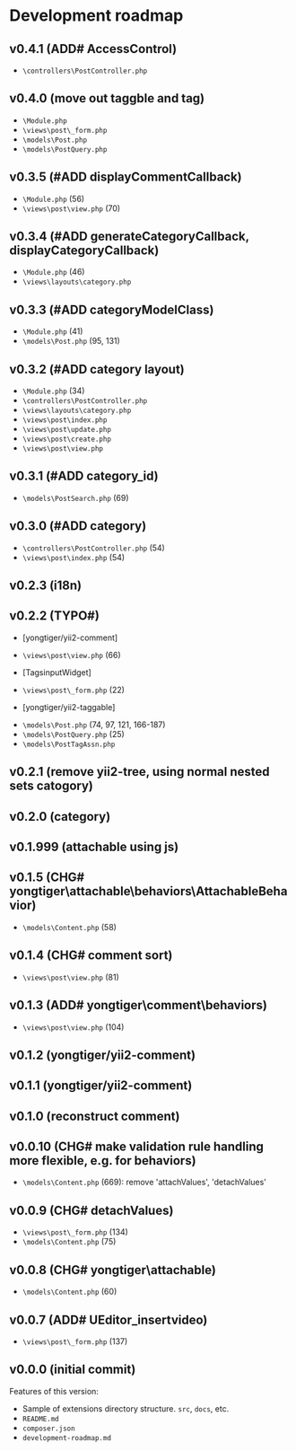 # Development roadmap

## v0.4.1 (ADD# AccessControl)

* `\controllers\PostController.php`


## v0.4.0 (move out taggble and tag)

* `\Module.php`
* `\views\post\_form.php`
* `\models\Post.php`
* `\models\PostQuery.php`


## v0.3.5 (#ADD displayCommentCallback)

* `\Module.php` (56)
* `\views\post\view.php` (70)


## v0.3.4 (#ADD generateCategoryCallback, displayCategoryCallback)

* `\Module.php` (46)
* `\views\layouts\category.php`


## v0.3.3 (#ADD categoryModelClass)

* `\Module.php` (41)
* `\models\Post.php` (95, 131)


## v0.3.2 (#ADD category layout)

* `\Module.php` (34)
* `\controllers\PostController.php`
* `\views\layouts\category.php`
* `\views\post\index.php`
* `\views\post\update.php`
* `\views\post\create.php`
* `\views\post\view.php`


## v0.3.1 (#ADD category_id)

* `\models\PostSearch.php` (69)


## v0.3.0 (#ADD category)

* `\controllers\PostController.php` (54)
* `\views\post\index.php` (54)


## v0.2.3 (i18n)


## v0.2.2 (TYPO#)

* [yongtiger/yii2-comment]
- `\views\post\view.php` (66)

* [TagsinputWidget]
- `\views\post\_form.php` (22)

* [yongtiger/yii2-taggable]
- `\models\Post.php` (74, 97, 121, 166-187)
- `\models\PostQuery.php` (25)
- `\models\PostTagAssn.php`


## v0.2.1 (remove yii2-tree, using normal nested sets catogory)


## v0.2.0 (category)


## v0.1.999 (attachable using js)


## v0.1.5 (CHG# yongtiger\attachable\behaviors\AttachableBehavior)

* `\models\Content.php` (58)


## v0.1.4 (CHG# comment sort)

* `\views\post\view.php` (81)


## v0.1.3 (ADD# yongtiger\comment\behaviors)

* `\views\post\view.php` (104)


## v0.1.2 (yongtiger/yii2-comment)


## v0.1.1 (yongtiger/yii2-comment)


## v0.1.0 (reconstruct comment)


## v0.0.10 (CHG# make validation rule handling more flexible, e.g. for behaviors)

* `\models\Content.php` (669): remove 'attachValues', 'detachValues'


## v0.0.9 (CHG# detachValues)

* `\views\post\_form.php` (134)
* `\models\Content.php` (75)


## v0.0.8 (CHG# yongtiger\attachable)

* `\models\Content.php` (60)


## v0.0.7 (ADD# UEditor_insertvideo)

* `\views\post\_form.php` (137)


## v0.0.0 (initial commit)

Features of this version:

* Sample of extensions directory structure. `src`, `docs`, etc.
* `README.md`
* `composer.json`
* `development-roadmap.md`
